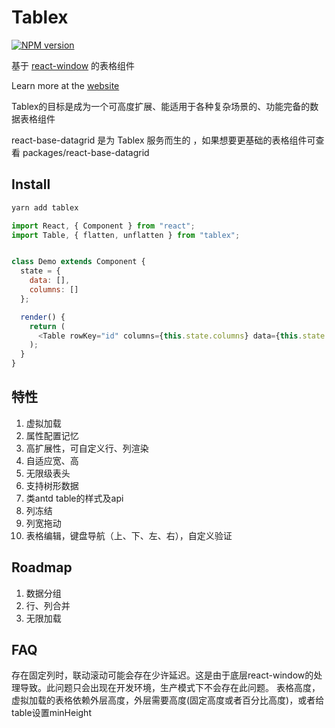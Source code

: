 # Tablex

[![NPM version](https://img.shields.io/npm/v/tablex.svg?style=flat)](https://npmjs.org/package/tablex)

基于 [react-window](https://github.com/bvaughn/react-window) 的表格组件

Learn more at the [website](https://nexxluo.github.io/tablex)

Tablex的目标是成为一个可高度扩展、能适用于各种复杂场景的、功能完备的数据表格组件
 
react-base-datagrid 是为 Tablex 服务而生的 ，如果想要更基础的表格组件可查看 packages/react-base-datagrid
 

## Install

```powershell
yarn add tablex
```

```javascript
import React, { Component } from "react";
import Table, { flatten, unflatten } from "tablex";


class Demo extends Component {
  state = {
    data: [],
    columns: []
  };

  render() {
    return (
      <Table rowKey="id" columns={this.state.columns} data={this.state.data} />
    );
  }
}
```

## 特性

1. 虚拟加载
2. 属性配置记忆
3. 高扩展性，可自定义行、列渲染
3. 自适应宽、高
4. 无限级表头
5. 支持树形数据 
7. 类antd table的样式及api
8. 列冻结
9. 列宽拖动
10. 表格编辑，键盘导航（上、下、左、右），自定义验证
 
## Roadmap

1. 数据分组
2. 行、列合并
3. 无限加载


## FAQ

存在固定列时，联动滚动可能会存在少许延迟。这是由于底层react-window的处理导致。此问题只会出现在开发环境，生产模式下不会存在此问题。
表格高度，虚拟加载的表格依赖外层高度，外层需要高度(固定高度或者百分比高度)，或者给table设置minHeight
 
